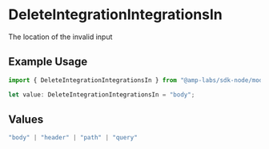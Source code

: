 # DeleteIntegrationIntegrationsIn

The location of the invalid input

## Example Usage

```typescript
import { DeleteIntegrationIntegrationsIn } from "@amp-labs/sdk-node/models/errors";

let value: DeleteIntegrationIntegrationsIn = "body";
```

## Values

```typescript
"body" | "header" | "path" | "query"
```